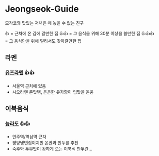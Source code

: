 # Jeongseok-Guide
모각코와 맛있는 저녁은 떼 놓을 수 없는 친구

👍 = 근처에 온 김에 갈만한 집
👍👍 = 그 음식을 위해 30분 이상을 쓸만한 집
👍👍👍 = 그 음식만을 위해 멀리서도 찾아갈만한 집

## 라멘
### [유즈라멘](https://store.naver.com/restaurants/detail?entry=plt&id=1539185460) 👍👍
* 서울역 근처에 있음
* 시오라멘 존맛탱, 은은한 유자향이 입맛을 돋움

## 이북음식
### [능라도](https://neungrado.modoo.at/) 👍👍
* 언주역/역삼역 근처
* 평양냉면집이지만 온반과 만두를 추천
* 숙주와 두부맛이 강하게 오는 이북식 만두란...

